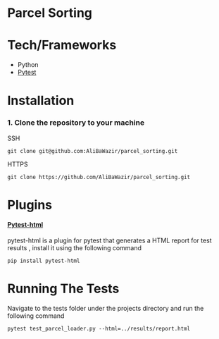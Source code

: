 # Parcel Sorting
# Tech/Frameworks
* Python
* [Pytest](https://docs.pytest.org/en/stable/)

# Installation
### 1. Clone the repository to your machine

SSH
```
git clone git@github.com:AliBaWazir/parcel_sorting.git
```
HTTPS
```
git clone https://github.com/AliBaWazir/parcel_sorting.git
``` 
# Plugins

#### [Pytest-html](https://pytest-html.readthedocs.io/en/latest/) 
pytest-html is a plugin for pytest that generates a HTML report for test results , install it using the following command
```
pip install pytest-html
``` 
# Running The Tests 
Navigate to the tests folder under the projects directory and run the following command

```
pytest test_parcel_loader.py --html=../results/report.html
``` 





